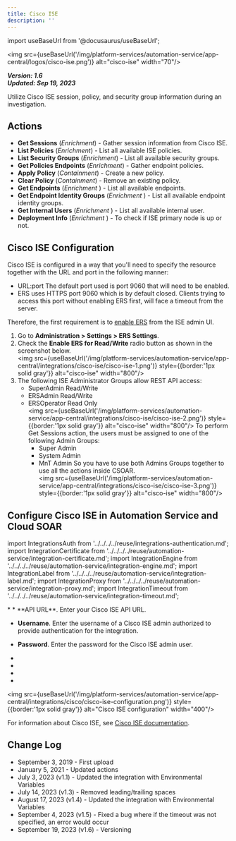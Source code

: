 ```yaml
---
title: Cisco ISE
description: ''
---
```

import useBaseUrl from '@docusaurus/useBaseUrl';

<img src={useBaseUrl('/img/platform-services/automation-service/app-central/logos/cisco-ise.png')} alt="cisco-ise" width="70"/>

***Version: 1.6  
Updated: Sep 19, 2023***

Utilize Cisco ISE session, policy, and security group information during an investigation.

## Actions

* **Get Sessions** (*Enrichment*) - Gather session information from Cisco ISE.
* **List Policies** (*Enrichment*) - List all available ISE policies.
* **List Security Groups** (*Enrichment*) - List all available security groups.
* **Get Policies Endpoints** (*Enrichment*) - Gather endpoint policies.
* **Apply Policy** (*Containment*) - Create a new policy.
* **Clear Policy** (*Containment*) - Remove an existing policy.
* **Get Endpoints** (*Enrichment* ) - List all available endpoints.
* **Get Endpoint Identity Groups** (*Enrichment* ) - List all available endpoint identity groups.
* **Get Internal Users** (*Enrichment* ) - List all available internal user.
* **Deployment Info** (*Enrichment* ) - To check if ISE primary node is up or not.

## Cisco ISE Configuration

Cisco ISE is configured in a way that you'll need to specify the resource together with the URL and port in the following manner: 
   * URL:port The default port used is port 9060 that will need to be enabled.
   * ERS uses HTTPS port 9060 which is by default closed. Clients trying to access this port without enabling ERS first, will face a timeout from the server. 

Therefore, the first requirement is to [enable ERS](https://www.cisco.com/c/en/us/support/docs/security/identity-services-engine/215476-configure-ise-guest-accounts-with-rest-a.html#anc6) from the ISE admin UI. 

1. Go to **Administration > Settings > ERS Settings**. 
1. Check the **Enable ERS for Read/Write** radio button as shown in the screenshot below.<br/><img src={useBaseUrl('/img/platform-services/automation-service/app-central/integrations/cisco-ise/cisco-ise-1.png')} style={{border:'1px solid gray'}} alt="cisco-ise" width="800"/>
1. The following ISE Administrator Groups allow REST API access: 
   * SuperAdmin Read/Write
   * ERSAdmin Read/Write
   * ERSOperator Read Only <br/><img src={useBaseUrl('/img/platform-services/automation-service/app-central/integrations/cisco-ise/cisco-ise-2.png')} style={{border:'1px solid gray'}} alt="cisco-ise" width="800"/>
   To perform Get Sessions action, the users must be assigned to one of the following Admin Groups:   
      * Super Admin
      * System Admin
      * MnT Admin
   So you have to use both Admins Groups together to use all the actions inside CSOAR.<br/><img src={useBaseUrl('/img/platform-services/automation-service/app-central/integrations/cisco-ise/cisco-ise-3.png')} style={{border:'1px solid gray'}} alt="cisco-ise" width="800"/>

## Configure Cisco ISE in Automation Service and Cloud SOAR

import IntegrationsAuth from '../../../../reuse/integrations-authentication.md';
import IntegrationCertificate from '../../../../reuse/automation-service/integration-certificate.md';
import IntegrationEngine from '../../../../reuse/automation-service/integration-engine.md';
import IntegrationLabel from '../../../../reuse/automation-service/integration-label.md';
import IntegrationProxy from '../../../../reuse/automation-service/integration-proxy.md';
import IntegrationTimeout from '../../../../reuse/automation-service/integration-timeout.md';

<IntegrationsAuth/>
* <IntegrationLabel/>
* **API URL**. Enter your Cisco ISE API URL.

* **Username**. Enter the username of a Cisco ISE admin authorized to provide authentication for the integration.

* **Password**. Enter the password for the Cisco ISE admin user.
* <IntegrationTimeout/>
* <IntegrationCertificate/>
* <IntegrationEngine/>
* <IntegrationProxy/>

<img src={useBaseUrl('/img/platform-services/automation-service/app-central/integrations/cisco/cisco-ise-configuration.png')} style={{border:'1px solid gray'}} alt="Cisco ISE configuration" width="400"/>

For information about Cisco ISE, see [Cisco ISE documentation](https://www.cisco.com/c/en/us/td/docs/security/ise/end-user-documentation/Cisco_ISE_End_User_Documentation.html).
   
## Change Log

* September 3, 2019 - First upload
* January 5, 2021 - Updated actions
* July 3, 2023 (v1.1) - Updated the integration with Environmental Variables
* July 14, 2023 (v1.3) - Removed leading/trailing spaces
* August 17, 2023 (v1.4) - Updated the integration with Environmental Variables
* September 4, 2023 (v1.5) - Fixed a bug where if the timeout was not specified, an error would occur
* September 19, 2023 (v1.6) - Versioning
